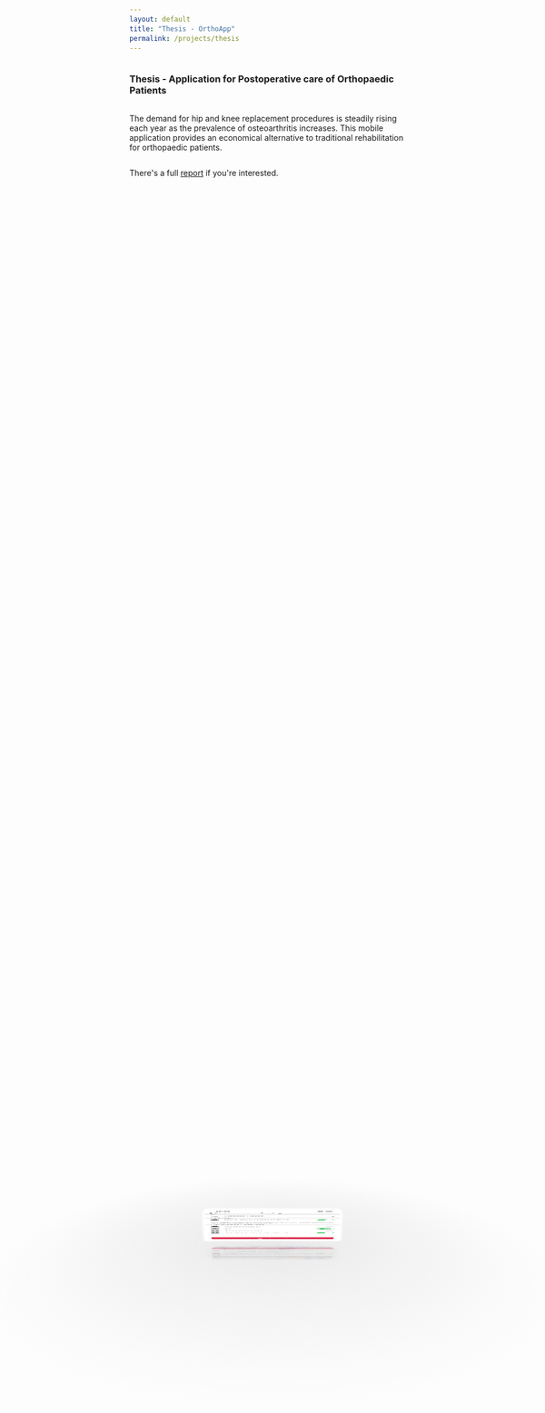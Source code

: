 ```yaml
---
layout: default
title: "Thesis - OrthoApp"
permalink: /projects/thesis
---
```


### Thesis - Application for Postoperative care of Orthopaedic Patients


The demand for hip and knee replacement procedures is steadily rising each year as the prevalence of osteoarthritis increases. This mobile application provides an economical alternative to traditional rehabilitation for orthopaedic patients.

There's a full [report](https://drive.google.com/file/d/11QQbEJHkhoSAiykp7OfeOrpgM3UIDt04/view?usp=sharing) if you're interested.

<div id="drag-container">
  <div id="spin-container">
    <!-- Application screens -->
    <img src="../assets/home.png" alt="Home">
    <img src="../assets/rom.png" alt="ROM Upload">
    <img src="../assets/exercises.png" alt="Exercises">
    <img src="../assets/postop.png" alt="Post=operative Info">
    <img src="../assets/wound.png" alt="Wound Upload">
    <img src="../assets/notifications.png" alt="Notifications">
    <img src="../assets/settings.png" alt="Settings">

    <!-- Text at center of ground -->
    <p> Main Application Screens </p>

  </div>
  <div id="ground"></div>
</div>

<div id="music-container"></div>

<style>
    html,
    body {
        height: 100%;
        /* for touch screen */
        /* touch-action: none;  */
    }

    body {
        overflow: hidden;
        display: -webkit-box;
        display: -ms-flexbox;
        display: flex;
        flex-direction: column;
        -webkit-perspective: 1000px;
                perspective: 1000px;
        -webkit-transform-style: preserve-3d;
                transform-style: preserve-3d;
    }

    #drag-container, #spin-container {
        position: relative;
        display: -webkit-box;
        display: -ms-flexbox;
        display: flex;
        margin: auto;
        -webkit-transform-style: preserve-3d;
                transform-style: preserve-3d;
        -webkit-transform: rotateX(-10deg);
                transform: rotateX(-10deg);
    }

    #drag-container img, #drag-container video {
        -webkit-transform-style: preserve-3d;
                transform-style: preserve-3d;
        position: absolute;
        left: 0;
        top: 0;
        width: 100%;
        height: 100%;
        line-height: 200px;
        font-size: 50px;
        text-align: center;
        -webkit-box-shadow: 0 0 8px #fff;
                box-shadow: 0 0 8px #fff;
        -webkit-box-reflect: below 10px linear-gradient(transparent, transparent, #0005);
    }

    #drag-container img:hover, #drag-container video:hover {
        -webkit-box-shadow: 0 0 15px #fffd;
                box-shadow: 0 0 15px #fffd;
        -webkit-box-reflect: below 10px linear-gradient(transparent, transparent, #0007);
    }

    #drag-container p {
        margin-top: 10%;
        font-family: Serif;
        position: absolute;
        top: 100%;
        left: 50%;
        -webkit-transform: translate(-50%,-50%) rotateX(90deg);
                transform: translate(-50%,-50%) rotateX(90deg);
        color: #fff;
    }

    #ground {
        width: 900px;
        height: 900px;
        position: absolute;
        top: 100%;
        left: 50%;
        -webkit-transform: translate(-50%,-50%) rotateX(90deg);
                transform: translate(-50%,-50%) rotateX(90deg);
        background: -webkit-radial-gradient(center center, farthest-side , #9993, transparent);
    }

    #music-container {
        position: absolute;
        top: 0;
        left: 0;
    }

    @-webkit-keyframes spin {
    from{
        -webkit-transform: rotateY(0deg);
                transform: rotateY(0deg);
    } to{
        -webkit-transform: rotateY(360deg);
                transform: rotateY(360deg);
    }
    }

    @keyframes spin {
    from{
        -webkit-transform: rotateY(0deg);
                transform: rotateY(0deg);
    } to{
        -webkit-transform: rotateY(360deg);
                transform: rotateY(360deg);
    }
    }
    @-webkit-keyframes spinRevert {
    from{
        -webkit-transform: rotateY(360deg);
                transform: rotateY(360deg);
    } to{
        -webkit-transform: rotateY(0deg);
                transform: rotateY(0deg);
    }
    }
    @keyframes spinRevert {
    from{
        -webkit-transform: rotateY(360deg);
                transform: rotateY(360deg);
    } to{
        -webkit-transform: rotateY(0deg);
                transform: rotateY(0deg);
    }
    }
</style>

<script>
    // Author: Hoang Tran (https://www.facebook.com/profile.php?id=100004848287494)
    // Github verson (1 file .html): https://github.com/HoangTran0410/3DCarousel/blob/master/index.html


    // You can change global variables here:
    var radius = 240; // how big of the radius
    var autoRotate = true; // auto rotate or not
    var rotateSpeed = -60; // unit: seconds/360 degrees
    var imgWidth = 150; // width of images (unit: px)
    var imgHeight = 290; // height of images (unit: px)

    // Link of background music - set 'null' if you dont want to play background music
    var bgMusicURL = null;
    var bgMusicControls = false; // Show UI music control


    // ===================== start =======================
    // animation start after 1000 miliseconds
    setTimeout(init, 1000);

    var odrag = document.getElementById('drag-container');
    var ospin = document.getElementById('spin-container');
    var aImg = ospin.getElementsByTagName('img');
    var aVid = ospin.getElementsByTagName('video');
    var aEle = [...aImg, ...aVid]; // combine 2 arrays

    // Size of images
    ospin.style.width = imgWidth + "px";
    ospin.style.height = imgHeight + "px";

    // Size of ground - depend on radius
    var ground = document.getElementById('ground');
    ground.style.width = radius * 3 + "px";
    ground.style.height = radius * 3 + "px";

    function init(delayTime) {
    for (var i = 0; i < aEle.length; i++) {
        aEle[i].style.transform = "rotateY(" + (i * (360 / aEle.length)) + "deg) translateZ(" + radius + "px)";
        aEle[i].style.transition = "transform 1s";
        aEle[i].style.transitionDelay = delayTime || (aEle.length - i) / 4 + "s";
    }
    }

    function applyTranform(obj) {
    // Constrain the angle of camera (between 0 and 180)
    if(tY > 180) tY = 180;
    if(tY < 0) tY = 0;

    // Apply the angle
    obj.style.transform = "rotateX(" + (-tY) + "deg) rotateY(" + (tX) + "deg)";
    }

    function playSpin(yes) {
        ospin.style.animationPlayState = (yes?'running':'paused');
    }

    var sX, sY, nX, nY, desX = 0,
        desY = 0,
        tX = 0,
        tY = 10;

    // auto spin
    if (autoRotate) {
        var animationName = (rotateSpeed > 0 ? 'spin' : 'spinRevert');
        ospin.style.animation = `${animationName} ${Math.abs(rotateSpeed)}s infinite linear`;
    }

    // add background music
    if (bgMusicURL) {
        document.getElementById('music-container').innerHTML += `
        <audio src="${bgMusicURL}" ${bgMusicControls? 'controls': ''} autoplay loop>    
        <p>If you are reading this, it is because your browser does not support the audio element.</p>
        </audio>
        `;
    }

    // setup events
    document.onpointerdown = function (e) {
    clearInterval(odrag.timer);
    e = e || window.event;
    var sX = e.clientX,
        sY = e.clientY;

    this.onpointermove = function (e) {
        e = e || window.event;
        var nX = e.clientX,
            nY = e.clientY;
        desX = nX - sX;
        desY = nY - sY;
        tX += desX * 0.1;
        tY += desY * 0.1;
        applyTranform(odrag);
        sX = nX;
        sY = nY;
    };

    this.onpointerup = function (e) {
        odrag.timer = setInterval(function () {
        desX *= 0.95;
        desY *= 0.95;
        tX += desX * 0.1;
        tY += desY * 0.1;
        applyTranform(odrag);
        playSpin(false);
        if (Math.abs(desX) < 0.5 && Math.abs(desY) < 0.5) {
            clearInterval(odrag.timer);
            playSpin(true);
        }
        }, 17);
        this.onpointermove = this.onpointerup = null;
    };

    return false;
    };

    // document.onmousewheel = function(e) {
    //     e = e || window.event;
    //     var d = e.wheelDelta / 20 || -e.detail;
    //     radius += d;
    //     init(1);
    // };

</script>


